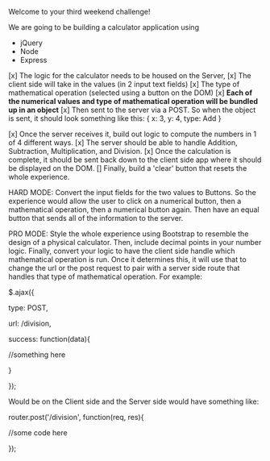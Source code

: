 Welcome to your third weekend challenge!

We are going to be building a calculator application using

* jQuery
* Node
* Express

[x] The logic for the calculator needs to be housed on the Server,
[x] The client side will take in the values (in 2 input text fields)
[x] The type of mathematical operation (selected using a button on the DOM)
[x] <b>Each of the numerical values and type of mathematical operation will be bundled up in an object</b>
[x] Then sent to the server via a POST. So when the object is sent, it should look something like this: { x: 3, y: 4, type: Add }

[x] Once the server receives it, build out logic to compute the numbers in 1 of 4 different ways.
[x] The server should be able to handle Addition, Subtraction, Multiplication, and Division.
[x] Once the calculation is complete, it should be sent back down to the client side app where it should be displayed on the DOM.
[] Finally, build a 'clear' button that resets the whole experience.

HARD MODE:
Convert the input fields for the two values to Buttons. So the experience would allow the user to click on a numerical button, then a mathematical operation, then a numerical button again. Then have an equal button that sends all of the information to the server.

PRO MODE:
Style the whole experience using Bootstrap to resemble the design of a physical calculator. Then, include decimal points in your number logic. Finally, convert your logic to have the client side handle which mathematical operation is run. Once it determines this, it will use that to change the url or the post request to pair with a server side route that handles that type of mathematical operation. For example:

$.ajax({

type: POST,

url: /division,

success: function(data){

//something here

}

});

Would be on the Client side and the Server side would have something like:

router.post('/division', function(req, res){

//some code here

});

